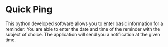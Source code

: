 # Quick Ping

This python developed software allows you to enter basic information for a reminder. You are able to enter the date and time of the reminder with the subject of choice. The application will send you a notification at the given time.
